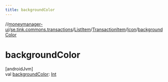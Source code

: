 ```yaml
---
title: backgroundColor
---
```

//[moneymanager-ui](../../../../../index.html)/[se.tink.commons.transactions](../../../index.html)/[ListItem](../../index.html)/[TransactionItem](../index.html)/[Icon](index.html)/[backgroundColor](background-color.html)



# backgroundColor



[androidJvm]\
val [backgroundColor](background-color.html): [Int](https://kotlinlang.org/api/latest/jvm/stdlib/kotlin/-int/index.html)




